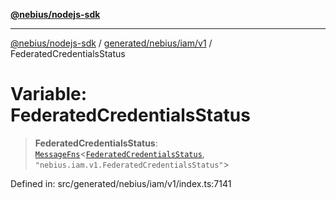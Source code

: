 [**@nebius/nodejs-sdk**](../../../../../README.md)

***

[@nebius/nodejs-sdk](../../../../../README.md) / [generated/nebius/iam/v1](../README.md) / FederatedCredentialsStatus

# Variable: FederatedCredentialsStatus

> **FederatedCredentialsStatus**: [`MessageFns`](../../../../../runtime/protos/core/interfaces/MessageFns.md)\<[`FederatedCredentialsStatus`](../interfaces/FederatedCredentialsStatus.md), `"nebius.iam.v1.FederatedCredentialsStatus"`\>

Defined in: src/generated/nebius/iam/v1/index.ts:7141
